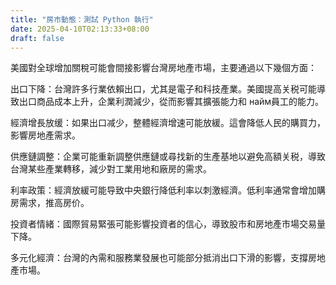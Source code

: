 ```yaml
---
title: "房市動態：測試 Python 執行"
date: 2025-04-10T02:13:33+08:00
draft: false
---
```

美國對全球增加關稅可能會間接影響台灣房地產市場，主要通過以下幾個方面：

出口下降：台灣許多行業依賴出口，尤其是電子和科技產業。美國提高关税可能導致出口商品成本上升，企業利潤減少，從而影響其擴張能力和 найм員工的能力。

經濟增長放缓：如果出口减少，整體經濟增速可能放緩。這會降低人民的購買力，影響房地產需求。

供應鏈調整：企業可能重新調整供應鏈或尋找新的生產基地以避免高額关税，導致台灣某些產業轉移，減少對工業用地和廠房的需求。

利率政策：經濟放緩可能导致中央銀行降低利率以刺激經濟。低利率通常會增加購房需求，推高房价。

投資者情緒：國際貿易緊張可能影響投資者的信心，導致股市和房地產市場交易量下降。

多元化經濟：台灣的內需和服務業發展也可能部分抵消出口下滑的影響，支撐房地產市場。


